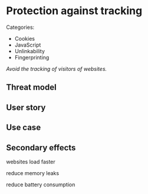 # Protection against tracking #

Categories:
 - Cookies
 - JavaScript
 - Unlinkability
 - Fingerprinting

*Avoid the tracking of visitors of websites.*

## Threat model ##



## User story ##

## Use case ##

## Secondary effects ##

websites load faster

reduce memory leaks

reduce battery consumption
